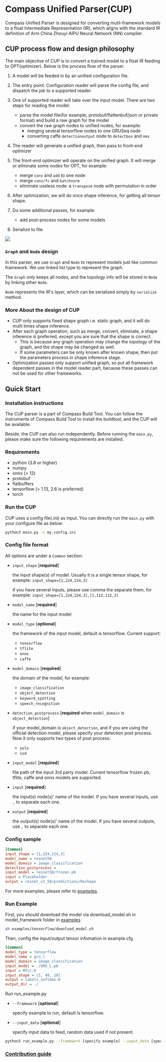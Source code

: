 # Compass Unified Parser(CUP)

Compass Unified Parser is designed for converting mutil-framework models to a float Intermediate Representation (IR), which aligns with the standard IR definition of Arm China Zhouyi AIPU Neural Network (NN) compiler.


## CUP process flow and design philosophy
The main objective of CUP is to convert a trained model to a float IR feeding to OPT(optimizer). Below is the process flow of the parser.

1. A model will be feeded in by an unified configuration file.
2. The entry point: Configuration reader will parse the config file, and dispatch the job to a supported reader.
3. One of supported reader will take over the input model. There are two steps for reading the model:
    * parse the model file(for example, protobuf/flattenbuf/json or private format) and build a raw graph for the model
    * convert the raw graph nodes to unified nodes, for example:
        * merging several tensorflow nodes to one GRUSeq node
        * converting caffe `detectionoutput` node to `detectbox` and `nms`
4. The reader will generate a unified graph, then pass to front-end optimizer
5. The front-end optimizer will operate on the unified graph. It will merge or eliminate some nodes for OPT, for example:
    * merge `conv` and `add` to one node
    * merge `conv/fc` and `batchnorm`
    * eliminate useless node: a `transpose` node with permutation in order

6. After optimization, we will do once shape inference, for getting all tensor shape.

7. Do some additional passes, for example:
    * add post-process nodes for some models

8. Serialize to file.

![](../images/parser_arch.svg)

### `Graph` and `Node` design

In this parser, we use `Graph` and `Node` to represent models just like common framework. We use linked list type to represent the graph.

The `Graph` only keeps all nodes, and the topology info will be stored in `Node` by linking other `Node`.

`Node` represents the IR's layer, which can be serialized simply by `serialize` method.


### More About the design of CUP

* CUP only supports fixed shape graph i.e. static graph, and it will do multi times shape inference.
* After each graph operation, such as merge, convert, eliminate, a shape inference is preferred, except you are sure that the shape is correct.
    * This is because any graph operation may change the topology of the graph, and the shape may be changed as well.
    * If some parameters can be only known after known shape, then put the parameters process in shape inference stage.
* Optimization passes only support unified graph, so put all framework dependent passes in the model reader part, because these passes can not be used for other frameworks.


## Quick Start

### Installation instructions

The CUP parser is a part of Compass Build Tool. You can follow the instruments of Compass Build Tool to install the buildtool, and the CUP will be available.

Beside, the CUP can also run independently. Before running the `main.py`, please make sure the following requirements are installed.

### Requirements
* python (3.8 or higher)
* numpy
* onnx (> 12)
* protobuf
* flatbuffers
* tensorflow (> 1.13, 2.6 is preferred)
* torch

### Run the CUP

CUP uses a config file(.ini) as input. You can directly run the `main.py` with your configure file as below:
```bash
python3 main.py -c my_config.ini
```

### Config file format
All options are under a `Common` section:
* `input_shape` [__required__]

    the input shape(s) of model. Usually it is a single tensor shape, for example: `input_shape=[1,224,224,3]`

    if you have several inputs, please use comma the separate them, for example: `input_shape=[1,224,224,3],[1,112,112,3]`
* `model_name` [__required__]

    the name for the input model

* `model_type` [__optional__]

    the framework of the input model, default is tensorflow. Current support:
    * `tensorflow`
    * `tflite`
    * `onnx`
    * `caffe`

* `model_domain`  [__required__]

    the domain of the model, for example:
    * `image_classification`
    * `object_detection`
    * `keyword_spotting`
    * `speech_recognition`

* `detection_postprocess`  [__required__ when `model_domain` is  `object_detection`]

    if your model_domain is `object_detection`, and if you are using the official detection model, please specify your detection post process. Now it only supports two types of post process:

    * `yolo`
    * `ssd`

* `input_model`  [__required__]

    file path of the input 3rd party model. Current tensorflow frozen pb, tflite, caffe and onnx models are supported.

* `input`  [__required__]

    the input(s) node(s)' name of the model. If you have several inputs, use `,` to separate each one.

* `output`  [__required__]

    the output(s) node(s)' name of the model. If you have several outputs, use `,` to separate each one.

### Config sample
```ini
[Common]
input_shape = [1,224,224,3]
model_name = resnet50
model_domain = image_classification
detection_postprocess =
input_model = resnet50/frozen.pb
input = Placeholder
output = resnet_v1_50/predictions/Reshape
```

For more examples, please refer to [examples](examples).

### Run Example
First, you should download the model via download_model.sh in model_framework folder in [examples](examples)
```bash
sh examples/tensorflow/download_model.sh
```

Then, config the input/output tensor infomation in example.cfg
```ini
[Common]
model_type = tensorflow
model_name = gru_l
model_domain = image_classification
input_model = ./GRU_L.pb
input = Mfcc:0
input_shape = [1, 49, 10]
output = labels_softmax:0
output_dir = ./
```

Run run_example.py
* `--framework` [__optional__]

    specify example to run, default is tensorflow.
* `--input_data` [__optional__]

    specify input data to feed, random data used if not present.
```bash
python3 run_example.py --framework [specify example] --input_data [specify feed data]
```
### [Contribution guide](doc/Contributing.md)